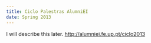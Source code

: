 ```yaml
---
title: Ciclo Palestras AlumniEI
date: Spring 2013
---
```

I will describe this later.
<http://alumniei.fe.up.pt/ciclo2013>
